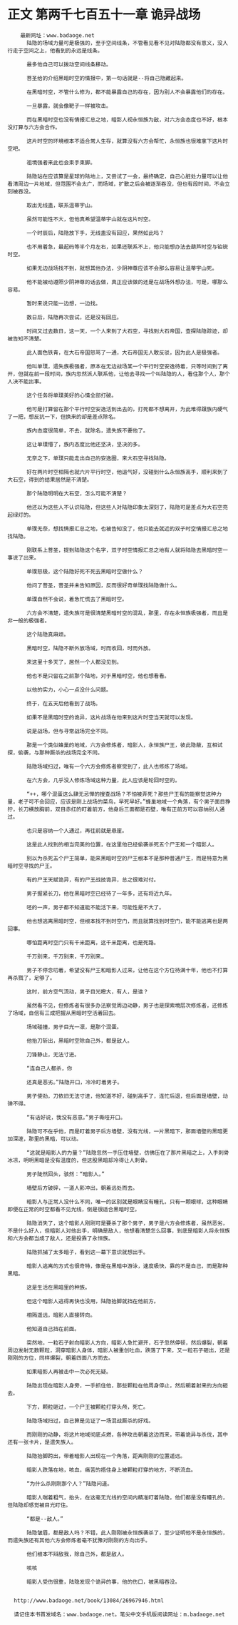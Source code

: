 # 正文 第两千七百五十一章 诡异战场
        最新网址：www.badaoge.net
          陆隐的场域力量可是极强的，至于空间线条，不管看见看不见对陆隐都没有意义，没人行走于空间之上，他看到的永远是线条。
      
          最多他自己可以拨动空间线条移动。
      
          菩圣给的介绍黑暗时空的情报中，第一句话就是--将自己隐藏起来。
      
          在黑暗时空，不管什么修为，都不能暴露自己的存在，因为别人不会暴露他们的存在。
      
          一旦暴露，就会像靶子一样被攻击。
      
          而在黑暗时空也没有情报汇总之地，暗影人视永恒族为敌，对六方会态度也不好，根本没打算与六方会合作。
      
          这片时空的环境根本不适合常人生存，就算没有六方会帮忙，永恒族也很难拿下这片时空吧。
      
          祖境强者来此也会束手束脚。
      
          陆隐站在应该算是星球的陆地上，又尝试了一会，最终确定，自己心脏处力量可以让他看清周边一片地域，但范围不会太广，而场域，扩散之后会被逐渐吞没，但也有段时间，不会立刻被吞没。
      
          取出无线蛊，联系温蒂宇山。
      
          虽然可能性不大，但他真希望温蒂宇山就在这片时空。
      
          一个时辰后，陆隐放下手，无线蛊没有回应，果然如此吗？
      
          也不用着急，最起码等半个月左右，如果还联系不上，他只能想办法去葫芦时空与铂锐时空。
      
          如果无边战场找不到，就想其他办法，少阴神尊应该不会那么容易让温蒂宇山死。
      
          他不能被动遵照少阴神尊的话去做，真正应该做的还是在战场外想办法，可是，哪那么容易。
      
          暂时来说只能一边想，一边找。
      
          数日后，陆隐再次尝试，还是没有回应。
      
          时间又过去数日，这一天，一个人来到了大石空，寻找到大石帝国，查探陆隐踪迹，却被告知不清楚。
      
          此人面色铁青，在大石帝国怒骂了一通，大石帝国无人敢反驳，因为此人是极强者。
      
          他叫单璞，遗失族极强者，原本在无边战场某一个平行时空安逸待着，只等时间到了离开，但就在前一段时间，族内忽然派人联系他，让他去寻找一个叫陆隐的人，看住那个人，那个人决不能出事。
      
          这个任务将单璞美好的心情全部打破。
      
          他可是打算留在那个平行时空安逸活到出去的，打死都不想离开，为此难得跟族内硬气了一把，想反抗一下，但换来的却是差点除名。
      
          族内态度很简单，不去，就除名，遗失族不要他了。
      
          这让单璞懵了，族内态度比他还坚决，坚决的多。
      
          无奈之下，单璞只能走出自己的安逸圈，来大石空寻找陆隐。
      
          好在两片时空相隔也就六片平行时空，他运气好，没碰到什么永恒族高手，顺利来到了大石空，得到的结果居然是不清楚。
      
          那个陆隐明明在大石空，怎么可能不清楚？
      
          他还以为这些人不认识陆隐，但这些人对陆隐印象太深刻了，陆隐可是差点为大石空亮起绿灯的。
      
          单璞无奈，想找情报汇总之地，也被告知没了，他只能去就近的双子时空情报汇总之地找陆隐。
      
          刚联系上菩圣，提到陆隐这个名字，双子时空情报汇总之地有人就将陆隐去黑暗时空一事说了出来。
      
          单璞怒极，这个陆隐好死不死去黑暗时空做什么？
      
          他问了菩圣，菩圣并未告知原因，反而很好奇单璞找陆隐做什么。
      
          单璞自然不会说，着急忙慌去了黑暗时空。
      
          六方会不清楚，遗失族可是很清楚黑暗时空的混乱，那里，存在永恒族极强者，而且是非一般的极强者。
      
          这个陆隐真麻烦。
      
          黑暗时空，陆隐不断外放场域，时而收回，时而外放。
      
          来这里十多天了，居然一个人都没见到。
      
          他也不是只留在之前那个陆地，对于黑暗时空，他也想看看。
      
          以他的实力，小心一点没什么问题。
      
          终于，在五天后他看到了战场。
      
          如果不是黑暗时空的诡异，这片战场在他来到这片时空当天就可以发现。
      
          说是战场，但与寻常战场完全不同。
      
          那是一个类似蜂巢的地域，六方会修炼者，暗影人，永恒族尸王，彼此隐蔽，互相试探，偷袭，与那种厮杀的战场完全不同。
      
          陆隐场域扫过，唯有一个六方会修炼者察觉到了，此人也修炼了场域。
      
          在六方会，几乎没人修炼场域这种力量，此人应该是轮回时空的。
      
          “++，哪个混蛋这么肆无忌惮的搜查战场？不怕被弄死？那些尸王有的能察觉这种力量，老子可不会回应，应该是刚上战场的菜鸟，早死早好。”蜂巢地域一个角落，有个男子面目狰狞，长刀横放胸前，双目赤红的盯着前方，他身后三面都是石壁，唯有正前方可以容纳别人通过。
      
          也只是容纳一个人通过，再往前就是悬崖。
      
          这是此人找到的相当完美的位置，在这里他已经偷袭杀死五个尸王和一个暗影人。
      
          别以为杀死五个尸王简单，能来黑暗时空的尸王根本不是那种普通尸王，而是特意为黑暗时空寻找的尸王。
      
          有的尸王天赋诡异，有的尸王战技诡异，总之很难对付。
      
          男子握紧长刀，他在黑暗时空已经待了一年多，还有将近九年。
      
          呸的一声，男子都不知道能不能活下来，可能性是不大了。
      
          他也想逃离黑暗时空，但根本找不到时空门，而且就算找到时空门，能不能逃离也是两回事。
      
          哪怕距离时空门只有千米距离，这千米距离，也是死路。
      
          千万别来，千万别来，千万别来…
      
          男子不停念叨着，希望没有尸王和暗影人过来，让他在这个方位待满十年，他也不打算再杀戮了，足够了。
      
          这时，前方空气流动，男子目光瞪大，有人，是谁？
      
          虽然看不见，但修炼者有很多办法察觉周边动静，男子也是探索境层次修炼者，还修炼了场域，自信有三成把握从黑暗时空活着回去。
      
          场域碰撞，男子目光一凛，是那个混蛋。
      
          他抬刀斩出，黑暗时空除自己外，都是敌人。
      
          刀锋静止，无法寸进。
      
          “连自己人都杀，你
      
          还真是恶劣。”陆隐开口，冷冷盯着男子。
      
          男子使劲，刀依旧无法寸进，他知道不好，碰到高手了，连忙后退，但后面是墙壁，动弹不得。
      
          “有话好说，我没有恶意。”男子嘶哑开口。
      
          陆隐可不在乎他，而是盯着男子后方墙壁，没有光线，一片黑暗下，那面墙壁的黑暗更加深邃，那里的黑暗，可以动。
      
          “这就是暗影人的力量？”陆隐忽然一手压住墙壁，仿佛压在了那片黑暗之上，入手刺骨冰凉，明明黑暗是没有温度的，但这股黑暗却冷得让人刺骨。
      
          男子陡然回头，骇然：“暗影人。”
      
          墙壁后方破碎，一道人影冲出，朝着远处而去。
      
          暗影人与正常人没什么不同，唯一的区别就是眼睛没有瞳孔，只有一颗眼球，这种眼睛即便在正常的时空都看不见光线，倒是很适合黑暗时空。
      
          陆隐消失了，这个暗影人刚刚可是要杀了那个男子，男子是六方会修炼者，虽然恶劣，不是什么好人，但暗影人对他出手，明确是敌人，他想看清楚怎么回事，到底是暗影人将永恒族和六方会都当成了敌人，还是投靠了永恒族。
      
          陆隐抓捕了太多暗子，看到这一幕下意识就想出手。
      
          暗影人逃离的方式也很奇特，像是在黑暗中游泳，速度极快，靠的不是自己，而是那种黑暗。
      
          这是生活在黑暗里的种族。
      
          但这个暗影人逃得再快也没用，陆隐抬脚就挡在他前方。
      
          相隔遥远，暗影人直接转向。
      
          他知道自己挡在前面。
      
          突然地，一粒石子射向暗影人方向，暗影人急忙避开，石子忽然停顿，然后爆裂，朝着周边发射无数颗粒，洞穿暗影人身体，暗影人被重创吐血，跌落了下来，又一粒石子砸出，还是刚刚的方位，同样爆裂，朝着四面八方而去。
      
          如果暗影人再被击中一次必死无疑。
      
          陆隐出现在暗影人身旁，一手抓住他，那些颗粒在他周身停止，然后朝着射来的方向砸去。
      
          下方，颗粒砸过，一个尸王被颗粒打穿头颅，死亡。
      
          陆隐场域扫过，自己算是见证了一场混战厮杀的好戏。
      
          而刚刚的动静，将这片地域彻底点燃，各种攻击朝着这边而来，带着诡异与杀伐，其中还有一张卡片，是遗失族人。
      
          陆隐抬脚跨出，带着暗影人出现在一个角落，距离刚刚的位置遥远。
      
          暗影人跌落在地，咳血，痛苦的捂住身上被颗粒打穿的地方，不断流血。
      
          “为什么杀刚刚那个人？”陆隐问道。
      
          暗影人喘着粗气，抬头，在这毫无光线的空间内精准盯着陆隐，他们都是没有瞳孔的，但陆隐却感觉被目光盯住。
      
          “都是--敌人。”
      
          陆隐皱眉，都是敌人吗？不错，此人刚刚被永恒族袭杀了，至少证明他不是永恒族的，而遗失族还有其他六方会修炼者毫不犹豫对刚刚的方向出手。
      
          他们根本不辩敌我，除自己外，都是敌人。
      
          咳咳
      
          暗影人受伤很重，陆隐发现个诡异的事，他的伤口，被黑暗吞没。
      
      
      http://www.badaoge.net/book/13084/26967946.html
      
      请记住本书首发域名：www.badaoge.net。笔尖中文手机版阅读网址：m.badaoge.net
